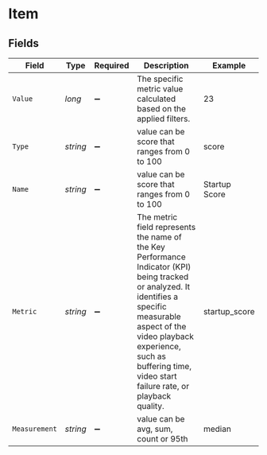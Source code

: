 # Item


## Fields

| Field                                                                                                                                                                                                                                                       | Type                                                                                                                                                                                                                                                        | Required                                                                                                                                                                                                                                                    | Description                                                                                                                                                                                                                                                 | Example                                                                                                                                                                                                                                                     |
| ----------------------------------------------------------------------------------------------------------------------------------------------------------------------------------------------------------------------------------------------------------- | ----------------------------------------------------------------------------------------------------------------------------------------------------------------------------------------------------------------------------------------------------------- | ----------------------------------------------------------------------------------------------------------------------------------------------------------------------------------------------------------------------------------------------------------- | ----------------------------------------------------------------------------------------------------------------------------------------------------------------------------------------------------------------------------------------------------------- | ----------------------------------------------------------------------------------------------------------------------------------------------------------------------------------------------------------------------------------------------------------- |
| `Value`                                                                                                                                                                                                                                                     | *long*                                                                                                                                                                                                                                                      | :heavy_minus_sign:                                                                                                                                                                                                                                          | The specific metric value calculated based on the applied filters.                                                                                                                                                                                          | 23                                                                                                                                                                                                                                                          |
| `Type`                                                                                                                                                                                                                                                      | *string*                                                                                                                                                                                                                                                    | :heavy_minus_sign:                                                                                                                                                                                                                                          | value can be score that ranges from 0 to 100                                                                                                                                                                                                                | score                                                                                                                                                                                                                                                       |
| `Name`                                                                                                                                                                                                                                                      | *string*                                                                                                                                                                                                                                                    | :heavy_minus_sign:                                                                                                                                                                                                                                          | value can be score that ranges from 0 to 100                                                                                                                                                                                                                | Startup Score                                                                                                                                                                                                                                               |
| `Metric`                                                                                                                                                                                                                                                    | *string*                                                                                                                                                                                                                                                    | :heavy_minus_sign:                                                                                                                                                                                                                                          | The metric field represents the name of the Key Performance Indicator (KPI) being tracked or analyzed. It identifies a specific measurable aspect of the video playback experience, such as buffering time, video start failure rate, or playback quality.<br/> | startup_score                                                                                                                                                                                                                                               |
| `Measurement`                                                                                                                                                                                                                                               | *string*                                                                                                                                                                                                                                                    | :heavy_minus_sign:                                                                                                                                                                                                                                          | value can be avg, sum, count or 95th                                                                                                                                                                                                                        | median                                                                                                                                                                                                                                                      |
